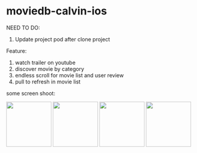 # moviedb-calvin-ios

NEED TO DO:
1. Update project pod after clone project

Feature:
1. watch trailer on youtube
2. discover movie by category
3. endless scroll for movie list and user review
4. pull to refresh in movie list

some screen shoot:

<img src="https://i.ibb.co/k2mW3wD/Screen-Shot-2020-07-19-at-17-25-35.png" width="120">

<img src="https://i.ibb.co/37ytxmx/Screen-Shot-2020-07-19-at-17-25-39.png" width="120">

<img src="https://i.ibb.co/Sf06WqF/Screen-Shot-2020-07-19-at-17-25-45.png" width="120">

<img src="https://i.ibb.co/LhDCgHW/Screen-Shot-2020-07-19-at-17-26-09.png" width="120">

